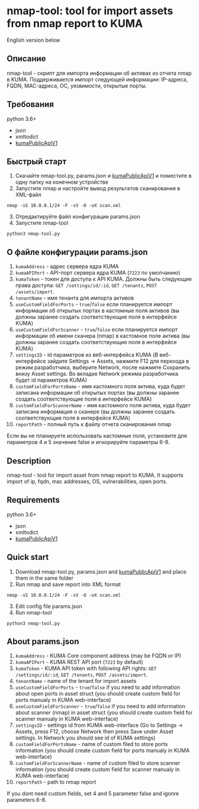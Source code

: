 # nmap-tool: tool for import assets from nmap report to KUMA

English version below

## Описание

nmap-tool - скрипт для импорта информации об активах из отчета nmap в KUMA. Поддерживается импорт следующей информации: IP-адреса, FQDN, MAC-адреса, ОС, уязвимости, открытые порты.

## Требования

python 3.6+
- json
- xmltodict
- [kumaPublicApiV1](https://github.com/koalapower/kumaPublicApiV1)

## Быстрый старт
1. Скачайте nmap-tool.py, params.json и [kumaPublicApiV1](https://github.com/koalapower/kumaPublicApiV1) и поместите в одну папку на конечном устройстве
2. Запустите nmap и настройте вывод результатов сканирования в XML-файл
```
nmap -sS 10.0.0.1/24 -F -sV -O -oX scan.xml
```
3. Отредактируйте файл конфигурации params.json
4. Запустите nmap-tool
```
python3 nmap-tool.py
```

## О файле конфигурации params.json
1. `kumaAddress` - адрес сервера ядра KUMA
2. `kumaAPIPort` - API-порт сервера ядра KUMA (`7223` по умолчанию)
3. `kumaToken` - токен для доступа к API KUMA. Должны быть следующие права доступа: `GET /settings/id/:id`, `GET /tenants`, `POST /assets/import`.
5. `tenantName` - имя тенанта для импорта активов
6. `useCustomFieldForPorts` - `true`/`false` если планируется импорт информации об открытых портах в кастомные поля активов (вы должны заранее создать соответствующие поля в интерфейсе KUMA)
7. `useCustomFieldForScanner` - `true`/`false` если планируется импорт информации об имени сканера (nmap) в кастомное поле актива (вы должны заранее создать соответствующие поля в интерфейсе KUMA)
8. `settingsID` - id параметров из веб-интерфейса KUMA (В веб-интерфейсе зайдите Settings -> Assets, нажмите F12 для перехода в режим разработчика, выберите Network, после нажмите Сохранить внизу Asset settings. Во вкладке Network режима разработчика будет id параметров KUMA)
9. `customFieldForPortsName` - имя кастомного поля актива, куда будет записана информации об открытых портах (вы должны заранее создать соответствующие поля в интерфейсе KUMA)
10. `customFieldForScannerName` - имя кастомного поля актива, куда будет записана информация о сканере (вы должны заранее создать соответствующие поля в интерфейсе KUMA)
11. `reportPath` - полный путь к файлу отчета сканирования nmap

Если вы не планируете использовать кастомные поля, установите для параметров 4 и 5 значение false и игнорируйте параметры 6-8.

## Description
nmap-tool - tool for import asset from nmap report to KUMA. It supports import of ip, fqdn, mac addresses, OS, vulnerabilities, open ports.

## Requirements

python 3.6+
- json
- xmltodict
- [kumaPublicApiV1](https://github.com/koalapower/kumaPublicApiV1)

## Quick start
1. Download nmap-tool.py, params.json and [kumaPublicApiV1](https://github.com/koalapower/kumaPublicApiV1) and place them in the same folder
2. Run nmap and save report into XML format
```
nmap -sS 10.0.0.1/24 -F -sV -O -oX scan.xml
```
3. Edit config file params.json
4. Run nmap-tool
```
python3 nmap-tool.py
```

## About params.json
1. `kumaAddress` - KUMA Core component address (may be FQDN or IP)
2. `kumaAPIPort` - KUMA REST API port (`7223` by default)
3. `kumaToken` - KUMA API token with following API rights: `GET /settings/id/:id`, `GET /tenants`, `POST /assets/import`.
4. `tenantName` - name of the tenant for import assets
5. `useCustomFieldForPorts` - `true`/`false` if you need to add information about open ports in asset struct (you should create custom field for ports manualy in KUMA web-interface)
6. `useCustomFieldForScanner` - `true`/`false` if you need to add information about scanner (nmap) in asset struct (you should create custom field for scanner manualy in KUMA web-interface)
7. `settingsID` - settings id from KUMA web-interface (Go to Settings -> Assets, press F12, choose Network then press Save under Asset settings. In Network you should see id of KUMA settings)
8. `customFieldForPortsName` - name of custom filed to store ports information (you should create custom field for ports manualy in KUMA web-interface)
9. `customFieldForScannerName` - name of custom filed to store scanner information (you should create custom field for scanner manualy in KUMA web-interface)
10. `reportPath` - path to nmap report

If you dont need custom fields, set 4 and 5 parameter false and igonre parameters 6-8.
